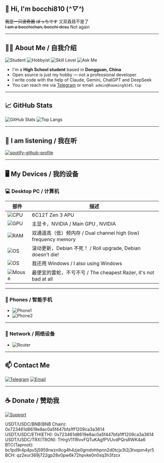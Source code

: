 ## 👋 Hi, I'm bocchi810 (*^▽^*)
~~我是一只波奇酱 ぼっちです~~ 又双叒叕不是了  
~~I am a bocchichan, bocchi desu~~ Not again

---

## 🧑‍💻 About Me / 自我介绍

![Student](https://img.shields.io/badge/🎓_Student-Dongguan,_China-blue)
![Hobbyist](https://img.shields.io/badge/💻_Open_Source-Hobbyist-informational)
![Skill Level](https://img.shields.io/badge/🧠_Skill-Average-yellow)
![Ask Me](https://img.shields.io/badge/❤️_Love-Newbies_asking_good_questions-red)

- I'm a **High School student** based in **Dongguan, China**
- Open source is just my hobby — not a professional developer
- I write code with the help of  Claude, Gemini, ChatGPT and DeepSeek 
- You can reach me via [Telegram](https://t.me/bocchi1919810) or email: `admin@haoming9245.top`

---

## 📈 GitHub Stats

![GitHub Stats](https://github-readme-stats.vercel.app/api?username=bocchi810&count_private=true&show_icons=true&theme=tokyonight)
![Top Langs](https://github-readme-stats.vercel.app/api/top-langs/?username=bocchi810&layout=compact&theme=tokyonight)

---

## 🎵 I am listening / 我在听

[![spotify-github-profile](https://spotify-github-profile.kittinanx.com/api/view?uid=31cw3jqlx2a3iqfwceudvwzziyaq&cover_image=true&theme=novatorem&show_offline=true&background_color=121212&interchange=true&bar_color=26a269&bar_color_cover=true)](https://spotify-github-profile.kittinanx.com/api/view?uid=31cw3jqlx2a3iqfwceudvwzziyaq&redirect=true)

---

## 🖥️ My Devices / 我的设备

### 💻 Desktop PC / 计算机

| 部件 | 描述 |
|------|------|
| ![CPU](https://img.shields.io/badge/CPU-Ryzen_5_5600G-red?logo=amd) | 6C12T Zen 3 APU |
| ![GPU](https://img.shields.io/badge/GPU-GeForce_RTX_4060-green?logo=nvidia) | 主显卡，NVIDIA / Main GPU , NVIDIA |
| ![RAM](https://img.shields.io/badge/RAM-32GB_DDR4_3200MHz-yellow) | 双通道高（低）频内存 / Dual channel high (low) frequency memory |
| ![OS](https://img.shields.io/badge/OS-Debian_Sid-ff69b4?logo=debian&logoColor=white) | 滚动更新，Debian 不死！ / Roll upgrade, Debian doesn't die! |
| ![OS](https://img.shields.io/badge/OS-Windows-blue) | 我还用 Windows / I also using Windows |
| ![Mouse](https://img.shields.io/badge/Mouse-Razer_DeathAdder_Essential-9cf?logo=razer) | 最便宜的雷蛇，不亏不亏 / The cheapest Razer, it's not bad at all |

---

### 📱 Phones / 智能手机

- ![Phone1](https://img.shields.io/badge/📱_Redmi-Note_11T_Pro-blue?logo=xiaomi)
- ![Phone2](https://img.shields.io/badge/📱_Huawei-FIG--AL00-lightgrey?logo=Huawei)

---

### 📡 Network / 网络设备

- ![Router](https://img.shields.io/badge/Router-Redmi_AC2100-blue?logo=xiaomi)

---

## 📫 Contact Me

[![Telegram](https://img.shields.io/badge/Telegram-@bocchi1919810-2CA5E0?logo=telegram)](https://t.me/bocchi1919810)
[![Email](https://img.shields.io/badge/Email-admin@haoming9245.top-D14836?logo=gmail)](mailto:admin@haoming9245.top)

---

## ☕ Donate / 赞助我

[![Support](https://img.shields.io/badge/💰_Support-Contact_Me-yellow)](https://t.me/bocchi1919810)

USDT/USDC/BNB(BNB Chain): 0x723461d8619e8ac0a5f447bfa1ff1209ca3a3614  
USDT/USDC/ETH(ETH): 0x723461d8619e8ac0a5f447bfa1ff1209ca3a3614  
USDT/USDC/TRX(TRON): THrgV111RvvFQTuKAgfPVUvdPQrsRWK4a6  
BTC(Taproot): bc1pd9r4p4pv5j5959rwzn9cg4h4zje0gmdnhhpnn2d0tcjx3t2j3tvqsm4yr5  
BCH: qz2eur369j722gp28x0pw6k72hpvke0n0sq3h3fzcx  
